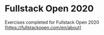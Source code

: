 # Fullstack Open 2020
Exercises completed for Fullstack Open 2020 [https://fullstackopen.com/en/about]
